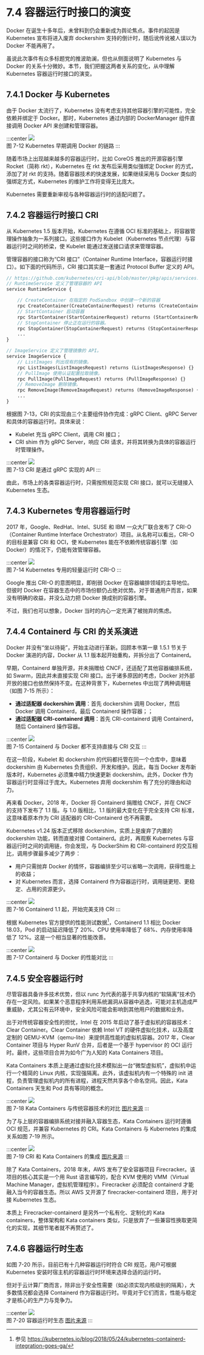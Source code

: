 # 7.4 容器运行时接口的演变

Docker 在诞生十多年后，未曾料到仍会重新成为舆论焦点。事件的起因是 Kubernetes 宣布将进入废弃 dockershim 支持的倒计时，随后讹传讹被人误以为 Docker 不能再用了。

虽说此次事件有众多标题党的推波助澜，但也从侧面说明了 Kubernetes 与 Docker 的关系十分微妙。本节，我们把握这两者关系的变化，从中理解 Kubernetes 容器运行时接口的演变。

## 7.4.1 Docker 与 Kubernetes 

由于 Docker 太流行了，Kubernetes 没有考虑支持其他容器引擎的可能性，完全依赖并绑定于 Docker。那时，Kubernetes 通过内部的 DockerManager 组件直接调用 Docker API 来创建和管理容器。

:::center
  ![](../assets/k8s-runtime-v1.svg)<br/>
  图 7-12 Kubernetes 早期调用 Docker 的链路
:::

随着市场上出现越来越多的容器运行时，比如 CoreOS 推出的开源容器引擎 Rocket（简称 rkt），Kubernetes 在 rkt 发布后采用类似强绑定 Docker 的方式，添加了对 rkt 的支持。随着容器技术的快速发展，如果继续采用与 Docker 类似的强绑定方式，Kubernetes 的维护工作将变得无比庞大。

Kubernetes 需要重新审视与各种容器运行时的适配问题了。

## 7.4.2 容器运行时接口 CRI

从 Kubernetes 1.5 版本开始，Kubernetes 在遵循 OCI 标准的基础上，将容器管理操作抽象为一系列接口。这些接口作为 Kubelet（Kubernetes 节点代理）与容器运行时之间的桥梁，使 Kubelet 能通过发送接口请求来管理容器。

管理容器的接口称为“CRI 接口”（Container Runtime Interface，容器运行时接口）。如下面的代码所示，CRI 接口其实是一套通过 Protocol Buffer 定义的 API。

```protobuf
// https://github.com/kubernetes/cri-api/blob/master/pkg/apis/services.go
// RuntimeService 定义了管理容器的 API
service RuntimeService {

    // CreateContainer 在指定的 PodSandbox 中创建一个新的容器
    rpc CreateContainer(CreateContainerRequest) returns (CreateContainerResponse) {}
    // StartContainer 启动容器
    rpc StartContainer(StartContainerRequest) returns (StartContainerResponse) {}
    // StopContainer 停止正在运行的容器。
    rpc StopContainer(StopContainerRequest) returns (StopContainerResponse) {}
    ...
}

// ImageService 定义了管理镜像的 API。
service ImageService {
    // ListImages 列出现有的镜像。
    rpc ListImages(ListImagesRequest) returns (ListImagesResponse) {}
    // PullImage 使用认证配置拉取镜像。
    rpc PullImage(PullImageRequest) returns (PullImageResponse) {}
    // RemoveImage 删除镜像。
    rpc RemoveImage(RemoveImageRequest) returns (RemoveImageResponse) {}
    ...
}
```

根据图 7-13，CRI 的实现由三个主要组件协作完成：gRPC Client、gRPC Server 和具体的容器运行时。具体来说：

- Kubelet 充当 gRPC Client，调用 CRI 接口；
- CRI shim 作为 gRPC Server，响应 CRI 请求，并将其转换为具体的容器运行时管理操作。

:::center
  ![](../assets//cri-arc.png)<br/>
  图 7-13 CRI 是通过 gRPC 实现的 API
:::

由此，市场上的各类容器运行时，只需按照规范实现 CRI 接口，就可以无缝接入 Kubernetes 生态。

## 7.4.3 Kubernetes 专用容器运行时

2017 年，Google、RedHat、Intel、SUSE 和 IBM 一众大厂联合发布了 CRI-O（Container Runtime Interface Orchestrator）项目。从名称可以看出，CRI-O 的目标是兼容 CRI 和 OCI，使 Kubernetes 能在不依赖传统容器引擎（如 Docker）的情况下，仍能有效管理容器。

:::center
  ![](../assets//k8s-cri-o.png)<br/>
  图 7-14  Kubernetes 专用的轻量运行时 CRI-O
:::

Google 推出 CRI-O 的意图明显，即削弱 Docker 在容器编排领域的主导地位。但彼时 Docker 在容器生态中的市场份额仍占绝对优势。对于普通用户而言，如果没有明确的收益，并没么动力把 Docker 换成别的容器引擎。

不过，我们也可以想象，Docker 当时的内心一定充满了被抛弃的焦虑。

## 7.4.4 Containerd 与 CRI 的关系演进

Docker 并没有“坐以待毙”，开始主动进行革新。回顾本书第一章 1.5.1 节关于 Docker 演进的内容，Docker 从 1.1 版本起开始重构，并拆分出了 Containerd。

早期，Containerd 单独开源，并未捐赠给 CNCF，还适配了其他容器编排系统，如 Swarm，因此并未直接实现 CRI 接口。出于诸多原因的考虑，Docker 对外部开放的接口也依然保持不变。在这种背景下，Kubernetes 中出现了两种调用链（如图 7-15 所示）：

- **通过适配器 dockershim 调用**：首先 dockershim 调用 Docker，然后 Docker 调用 Containerd，最后 Containerd 操作容器；；
- **通过适配器 CRI-containerd 调用**：首先 CRI-containerd 调用 Containerd，随后 Containerd 操作容器。

:::center
  ![](../assets//k8s-runtime-v2.png)<br/>
  图 7-15  Containerd 与 Docker 都不支持直接与 CRI 交互
:::

在这一阶段，Kubelet 和 dockershim 的代码都托管在同一个仓库中，意味着 dockershim 由 Kubernetes 负责组织、开发和维护。因此，每当 Docker 发布新版本时，Kubernetes 必须集中精力快速更新 dockershim。此外，Docker 作为容器运行时显得过于庞大。Kubernetes 弃用 dockershim 有了充分的理由和动力。

再来看 Docker。2018 年，Docker 将 Containerd 捐赠给 CNCF，并在 CNCF 的支持下发布了 1.1 版。与 1.0 版相比，1.1 版的最大变化在于完全支持 CRI 标准，这意味着原本作为 CRI 适配器的 CRI-Containerd 也不再需要。

Kubernetes v1.24 版本正式移除 dockershim，实质上是废弃了内置的 dockershim 功能，转而直接对接 Containerd。此时，再观察 Kubernetes 与容器运行时之间的调用链，你会发现，与 DockerShim 和 CRI-containerd 的交互相比，调用步骤最多减少了两步：

- 用户只需抛弃 Docker 的情怀，容器编排至少可以省略一次调用，获得性能上的收益；
- 对 Kubernetes 而言，选择 Containerd 作为容器运行时，调用链更短、更稳定、占用的资源更少。

:::center
  ![](../assets//k8s-runtime-v3.png)<br/>
  图 7-16  Containerd 1.1 起，开始完美支持 CRI 
:::

根据 Kubernetes 官方提供的性能测试数据[^2]，Containerd 1.1 相比 Docker 18.03，Pod 的启动延迟降低了 20%、CPU 使用率降低了 68%、内存使用率降低了 12%。这是一个相当显著的性能改善。

:::center
  ![](../assets/k8s-runtime-v4.svg)<br/>
  图 7-17 Containerd 与 Docker 的性能对比
:::

## 7.4.5 安全容器运行时

尽管容器具备许多技术优势，但以 runc 为代表的基于共享内核的“软隔离”技术仍存在一定风险。如果某个恶意程序利用系统漏洞从容器中逃逸，可能对主机造成严重威胁，尤其公有云环境中，安全风险可能会影响到其他用户的数据和业务。

出于对传统容器安全性的担忧，Intel 在 2015 年启动了基于虚拟机的容器技术：Clear Container。Clear Container 依赖 Intel VT 的硬件虚拟化技术，以及高度定制的 QEMU-KVM（qemu-lite）来提供高性能的虚拟机容器。2017 年，Clear Container 项目与 Hyper RunV 合并，后者是一个基于 hypervisor 的 OCI 运行时。最终，这些项目合并为如今广为人知的 Kata Containers 项目。

Kata Containers 本质上是通过虚拟化技术模拟出一台“微型虚拟机”，虚拟机中运行一个精简的 Linux 内核，实现强隔离。此外，该虚拟机内有一个特殊的 init 进程，负责管理虚拟机内的所有进程，进程天然共享各个命名空间。因此，Kata Containers 天生和 Pod 具有等同的概念。 

:::center
  ![](../assets/kata-container.jpeg)<br/>
  图 7-18 Kata Containers 与传统容器技术的对比 [图片来源](https://katacontainers.io/learn/)
:::

为了与上层的容器编排系统对接并融入容器生态，Kata Containers 运行时遵循 OCI 规范，并兼容 Kubernetes 的 CRI。Kata Containers 与 Kubernetes 的集成关系如图 7-19 所示。

:::center
  ![](../assets/kata-container.jpg)<br/>
  图 7-19 CRI 和 Kata Containers 的集成 [图片来源](https://github.com/kata-containers/documentation/blob/master/design/architecture.md)
:::

除了 Kata Containers，2018 年末，AWS 发布了安全容器项目 Firecracker。该项目的核心其实是一个用 Rust 语言编写的，配合 KVM 使用的 VMM（Virtual Machine Manager，虚拟机管理程序）。Firecracker 必须配合 containerd 才能融入当今的容器生态。所以 AWS 又开源了 firecracker-containerd 项目，用于对接 Kubernetes 生态。

本质上 Firecracker-containerd 是另外一个私有化、定制化的 Kata containers，整体架构和 Kata containers 类似，只是放弃了一些兼容性换取更简化的实现，其细节笔者就不再赘述了。

## 7.4.6 容器运行时生态

如图 7-20 所示，目前已有十几种容器运行时符合 CRI 规范，用户可根据 Kubernetes 安装时宿主机的容器运行时环境来选择合适的运行时。

但对于云计算厂商而言，除非出于安全性需要（如必须实现内核级别的隔离），大多数情况都会选择 Containerd 作为容器运行时。毕竟对于它们而言，性能与稳定才是核心的生产力与竞争力。

:::center
  ![](../assets/runtime.png)<br/>
  图 7-20 容器运行时生态 [图片来源](https://landscape.cncf.io/guide#runtime--container-runtime)
:::

[^1]: CoreOS 是一款产品也是一个公司的名称，后来产品改名 Container Linux。除了 Container Linux，CoreOS 还开发了 Etcd、Flannel、CNI 这些影响深远的项目。2018 年 1 月 30 号，CoreOS 被 RedHat 以 2.5 亿美的价格收购（当时 CoreOS 的员工才 130 人）。
[^2]: 参见 https://kubernetes.io/blog/2018/05/24/kubernetes-containerd-integration-goes-ga/
